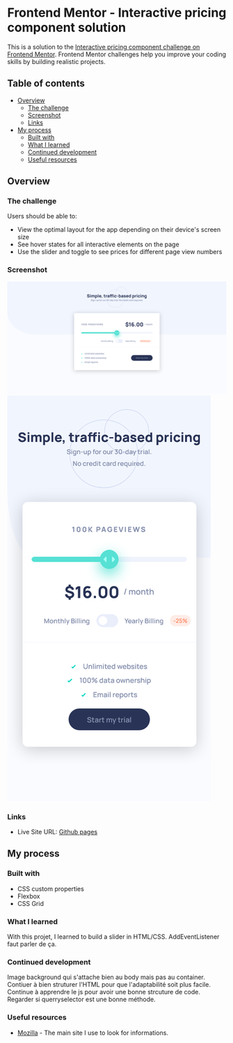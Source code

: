 # Frontend Mentor - Interactive pricing component solution

This is a solution to the [Interactive pricing component challenge on Frontend Mentor](https://www.frontendmentor.io/challenges/interactive-pricing-component-t0m8PIyY8). Frontend Mentor challenges help you improve your coding skills by building realistic projects. 

## Table of contents

- [Overview](#overview)
  - [The challenge](#the-challenge)
  - [Screenshot](#screenshot)
  - [Links](#links)
- [My process](#my-process)
  - [Built with](#built-with)
  - [What I learned](#what-i-learned)
  - [Continued development](#continued-development)
  - [Useful resources](#useful-resources)

## Overview

### The challenge

Users should be able to:

- View the optimal layout for the app depending on their device's screen size
- See hover states for all interactive elements on the page
- Use the slider and toggle to see prices for different page view numbers

### Screenshot

![](screenshot_desktop.png)
![](screenshot_mobile.png)

### Links

- Live Site URL: [Github pages](https://thomas-auffroy.github.io/Interactive-pricing-component/)

## My process

### Built with

- CSS custom properties
- Flexbox
- CSS Grid

### What I learned

With this projet, I learned to build a slider in HTML/CSS. AddEventListener faut parler de ça. 

### Continued development

Image background qui s'attache bien au body mais pas au container. Contiuer à bien struturer l'HTML pour que l'adaptabilité soit plus facile. Continue à apprendre le js pour avoir une bonne strcuture de code. Regarder si querryselector est une bonne méthode.


### Useful resources

- [Mozilla](https://developer.mozilla.org/en-US/docs/Web/CSS) - The main site I use to look for informations.